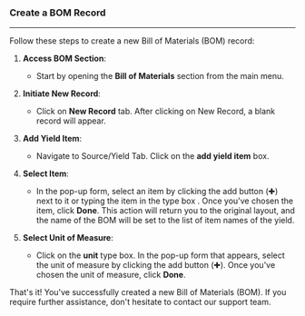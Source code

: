 ### Create a BOM Record
____________________________
Follow these steps to create a new Bill of Materials (BOM) record:

1. **Access BOM Section**:
    
    - Start by opening the **Bill of Materials** section from the main menu.
2. **Initiate New Record**:
    
    - Click on **New Record** tab. After clicking on New Record, a blank record will appear.
3. **Add Yield Item**:
    
    - Navigate to Source/Yield Tab. Click on the **add yield item** box.
4. **Select Item**:
    
    - In the pop-up form, select an item by clicking the add button (✚) next to it or typing the item in the type box . Once you've chosen the item, click **Done**. This action will return you to the original layout, and the name of the BOM will be set to the list of item names of the yield.
5. **Select Unit of Measure**:

	- Click on the **unit** type box. In the pop-up form that appears, select the unit of measure by clicking the add button (✚). Once you've chosen the unit of measure, click **Done**. 

That's it! You've successfully created a new Bill of Materials (BOM). If you require further assistance, don't hesitate to contact our support team.